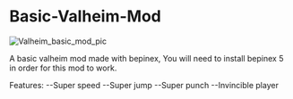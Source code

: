 # Basic-Valheim-Mod

![Valheim_basic_mod_pic](https://github.com/user-attachments/assets/a08eb550-7ecb-4f1c-ad11-769e74efa9c5)

A basic valheim mod made with bepinex, You will need to install bepinex 5 in order for this mod to work.

Features:
--Super speed
--Super jump
--Super punch
--Invincible player
